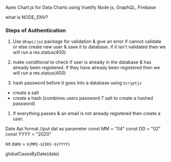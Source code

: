 Apex Chart.js for Data Charts
using Vuetify 
Node js, GraphQL, Firebase

what is NODE_ENV?

 ### Steps of Authentication

1. Use `@hapi/joi` package for validation & give an error if cannot validate or else create new user & save it to database. if it isn't validated then we will run a res.status(400) 

1. make conditional to check if user is already in the database & has already been registered.
if they have already been registered then we will run a res.status(400) 

1. hash password before it goes into a database using `bcryptjs`

* create a salt
* create a hash (combines users password 7 salt to create a hashed password)

1. If everything passes & an email is not already registered then create a user.

Date Api format
 //put dat as parameter
  const MM = "04"
  const DD = "02"
  const YYYY = "2020"

  let date = `${MM}-${DD}-${YYYY}`

  globalCasesByDate(date)